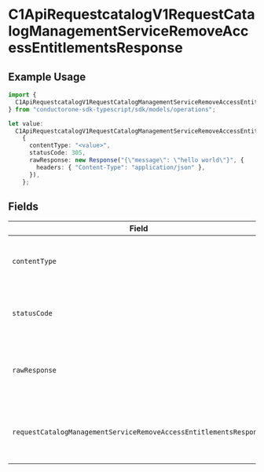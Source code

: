 # C1ApiRequestcatalogV1RequestCatalogManagementServiceRemoveAccessEntitlementsResponse

## Example Usage

```typescript
import {
  C1ApiRequestcatalogV1RequestCatalogManagementServiceRemoveAccessEntitlementsResponse,
} from "conductorone-sdk-typescript/sdk/models/operations";

let value:
  C1ApiRequestcatalogV1RequestCatalogManagementServiceRemoveAccessEntitlementsResponse =
    {
      contentType: "<value>",
      statusCode: 305,
      rawResponse: new Response("{\"message\": \"hello world\"}", {
        headers: { "Content-Type": "application/json" },
      }),
    };
```

## Fields

| Field                                                                                                                                                                   | Type                                                                                                                                                                    | Required                                                                                                                                                                | Description                                                                                                                                                             |
| ----------------------------------------------------------------------------------------------------------------------------------------------------------------------- | ----------------------------------------------------------------------------------------------------------------------------------------------------------------------- | ----------------------------------------------------------------------------------------------------------------------------------------------------------------------- | ----------------------------------------------------------------------------------------------------------------------------------------------------------------------- |
| `contentType`                                                                                                                                                           | *string*                                                                                                                                                                | :heavy_check_mark:                                                                                                                                                      | HTTP response content type for this operation                                                                                                                           |
| `statusCode`                                                                                                                                                            | *number*                                                                                                                                                                | :heavy_check_mark:                                                                                                                                                      | HTTP response status code for this operation                                                                                                                            |
| `rawResponse`                                                                                                                                                           | [Response](https://developer.mozilla.org/en-US/docs/Web/API/Response)                                                                                                   | :heavy_check_mark:                                                                                                                                                      | Raw HTTP response; suitable for custom response parsing                                                                                                                 |
| `requestCatalogManagementServiceRemoveAccessEntitlementsResponse`                                                                                                       | [shared.RequestCatalogManagementServiceRemoveAccessEntitlementsResponse](../../../sdk/models/shared/requestcatalogmanagementserviceremoveaccessentitlementsresponse.md) | :heavy_minus_sign:                                                                                                                                                      | Empty response with a status code indicating success.                                                                                                                   |
